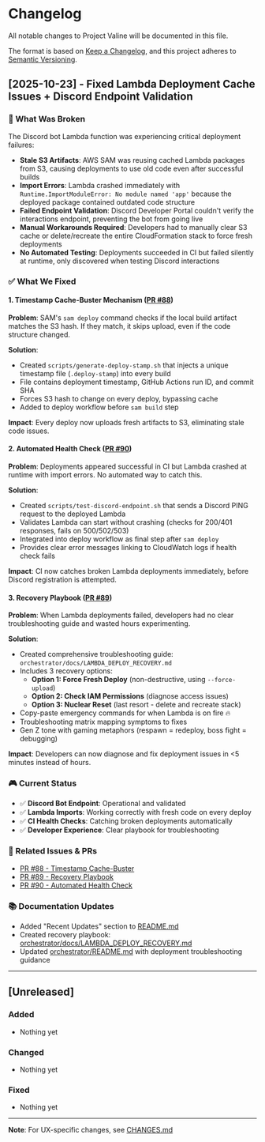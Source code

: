 # Changelog

All notable changes to Project Valine will be documented in this file.

The format is based on [Keep a Changelog](https://keepachangelog.com/en/1.0.0/),
and this project adheres to [Semantic Versioning](https://semver.org/spec/v2.0.0.html).

## [2025-10-23] - Fixed Lambda Deployment Cache Issues + Discord Endpoint Validation

### 🐛 What Was Broken

The Discord bot Lambda function was experiencing critical deployment failures:

- **Stale S3 Artifacts**: AWS SAM was reusing cached Lambda packages from S3, causing deployments to use old code even after successful builds
- **Import Errors**: Lambda crashed immediately with `Runtime.ImportModuleError: No module named 'app'` because the deployed package contained outdated code structure
- **Failed Endpoint Validation**: Discord Developer Portal couldn't verify the interactions endpoint, preventing the bot from going live
- **Manual Workarounds Required**: Developers had to manually clear S3 cache or delete/recreate the entire CloudFormation stack to force fresh deployments
- **No Automated Testing**: Deployments succeeded in CI but failed silently at runtime, only discovered when testing Discord interactions

### ✅ What We Fixed

#### 1. Timestamp Cache-Buster Mechanism ([PR #88](https://github.com/gcolon75/Project-Valine/pull/88))

**Problem**: SAM's `sam deploy` command checks if the local build artifact matches the S3 hash. If they match, it skips upload, even if the code structure changed.

**Solution**: 
- Created `scripts/generate-deploy-stamp.sh` that injects a unique timestamp file (`.deploy-stamp`) into every build
- File contains deployment timestamp, GitHub Actions run ID, and commit SHA
- Forces S3 hash to change on every deploy, bypassing cache
- Added to deploy workflow before `sam build` step

**Impact**: Every deploy now uploads fresh artifacts to S3, eliminating stale code issues.

#### 2. Automated Health Check ([PR #90](https://github.com/gcolon75/Project-Valine/pull/90))

**Problem**: Deployments appeared successful in CI but Lambda crashed at runtime with import errors. No automated way to catch this.

**Solution**:
- Created `scripts/test-discord-endpoint.sh` that sends a Discord PING request to the deployed Lambda
- Validates Lambda can start without crashing (checks for 200/401 responses, fails on 500/502/503)
- Integrated into deploy workflow as final step after `sam deploy`
- Provides clear error messages linking to CloudWatch logs if health check fails

**Impact**: CI now catches broken Lambda deployments immediately, before Discord registration is attempted.

#### 3. Recovery Playbook ([PR #89](https://github.com/gcolon75/Project-Valine/pull/89))

**Problem**: When Lambda deployments failed, developers had no clear troubleshooting guide and wasted hours experimenting.

**Solution**:
- Created comprehensive troubleshooting guide: `orchestrator/docs/LAMBDA_DEPLOY_RECOVERY.md`
- Includes 3 recovery options:
  - **Option 1: Force Fresh Deploy** (non-destructive, using `--force-upload`)
  - **Option 2: Check IAM Permissions** (diagnose access issues)
  - **Option 3: Nuclear Reset** (last resort - delete and recreate stack)
- Copy-paste emergency commands for when Lambda is on fire 🔥
- Troubleshooting matrix mapping symptoms to fixes
- Gen Z tone with gaming metaphors (respawn = redeploy, boss fight = debugging)

**Impact**: Developers can now diagnose and fix deployment issues in <5 minutes instead of hours.

### 🎮 Current Status

- ✅ **Discord Bot Endpoint**: Operational and validated
- ✅ **Lambda Imports**: Working correctly with fresh code on every deploy
- ✅ **CI Health Checks**: Catching broken deployments automatically
- ✅ **Developer Experience**: Clear playbook for troubleshooting

### 🔗 Related Issues & PRs

- [PR #88 - Timestamp Cache-Buster](https://github.com/gcolon75/Project-Valine/pull/88)
- [PR #89 - Recovery Playbook](https://github.com/gcolon75/Project-Valine/pull/89)
- [PR #90 - Automated Health Check](https://github.com/gcolon75/Project-Valine/pull/90)

### 📚 Documentation Updates

- Added "Recent Updates" section to [README.md](README.md)
- Created recovery playbook: [orchestrator/docs/LAMBDA_DEPLOY_RECOVERY.md](orchestrator/docs/LAMBDA_DEPLOY_RECOVERY.md)
- Updated [orchestrator/README.md](orchestrator/README.md) with deployment troubleshooting guidance

---

## [Unreleased]

### Added
- Nothing yet

### Changed
- Nothing yet

### Fixed
- Nothing yet

---

**Note**: For UX-specific changes, see [CHANGES.md](CHANGES.md)
